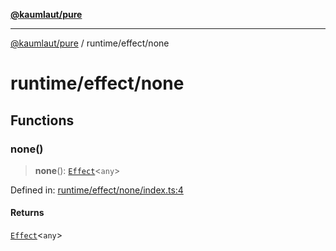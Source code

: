 [**@kaumlaut/pure**](../../README.md)

---

[@kaumlaut/pure](../../README.md) / runtime/effect/none

# runtime/effect/none

## Functions

### none()

> **none**(): [`Effect`](../effect.md#effect)\<`any`\>

Defined in: [runtime/effect/none/index.ts:4](https://github.com/maxkaemmerer/pure/blob/7d6dd89bd92ad8e578666976a4b450075db35938/src/runtime/effect/none/index.ts#L4)

#### Returns

[`Effect`](../effect.md#effect)\<`any`\>
